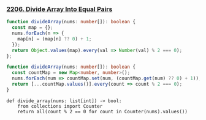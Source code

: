 ### [2206. Divide Array Into Equal Pairs](https://leetcode.com/problems/divide-array-into-equal-pairs)
```Typescript
function divideArray(nums: number[]): boolean {
  const map = {};
  nums.forEach(n => {
    map[n] = (map[n] ?? 0) + 1;
  });
  return Object.values(map).every(val => Number(val) % 2 === 0);
};
```
```Typescript
function divideArray(nums: number[]): boolean {
  const countMap = new Map<number, number>();
  nums.forEach(num => countMap.set(num, (countMap.get(num) ?? 0) + 1));
  return [...countMap.values()].every(count => count % 2 === 0);
}
```
```Python3
def divide_array(nums: list[int]) -> bool:
    from collections import Counter
    return all(count % 2 == 0 for count in Counter(nums).values())
```
